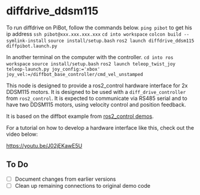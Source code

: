 # diffdrive_ddsm115


To run diffdrive on PiBot, follow the commands below.
`ping pibot` to get his ip address
`ssh pibot@xxx.xxx.xxx.xxx`
`cd into workspace`
`colcon build --symlink-install`
`source install/setup.bash`
`ros2 launch diffdrive_ddsm115 diffpibot.launch.py`

In another terminal on the computer with the controller.
`cd into ros workspace`
`source install/setup.bash`
`ros2 launch teleop_twist_joy teleop-launch.py joy_config:='xbox' joy_vel:=/diffbot_base_controller/cmd_vel_unstamped`





This node is designed to provide a ros2_control hardware interface for 2x DDSM115 motors.
It is designed to be used with a `diff_drive_controller` from `ros2_control`.
It is expected to communicate via RS485 serial and to have two DDSM115 motors, using velocity control and position feedback.


It is based on the diffbot example from [ros2_control demos](https://github.com/ros-controls/ros2_control_demos/tree/master/example_2).

For a tutorial on how to develop a hardware interface like this, check out the video below:

https://youtu.be/J02jEKawE5U



## To Do
- [ ] Document changes from earlier versions
- [ ] Clean up remaining connections to original demo code